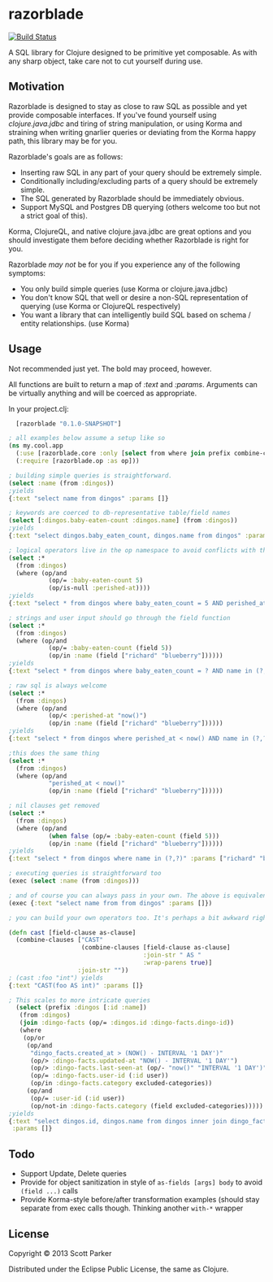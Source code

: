 # razorblade

[![Build Status](https://secure.travis-ci.org/citizenparker/razorblade.png)](http://travis-ci.org/citizenparker/razorblade)

A SQL library for Clojure designed to be primitive yet composable. As with any sharp object, take care not to cut yourself during use.

## Motivation

Razorblade is designed to stay as close to raw SQL as possible and yet provide composable interfaces. If you've found yourself using _clojure.java.jdbc_ and tiring of string manipulation, or using Korma and straining when writing gnarlier queries or deviating from the Korma happy path, this library may be for you.

Razorblade's goals are as follows:

* Inserting raw SQL in any part of your query should be extremely simple.
* Conditionally including/excluding parts of a query should be extremely simple.
* The SQL generated by Razorblade should be immediately obvious.
* Support MySQL and Postgres DB querying (others welcome too but not a strict goal of this).

Korma, ClojureQL, and native clojure.java.jdbc are great options and you should investigate them before deciding whether Razorblade is right for you.

Razorblade _may not_ be for you if you experience any of the following symptoms:

* You only build simple queries (use Korma or clojure.java.jdbc)
* You don't know SQL that well or desire a non-SQL representation of querying (use Korma or ClojureQL respectively)
* You want a library that can intelligently build SQL based on schema / entity relationships. (use Korma)

## Usage

Not recommended just yet. The bold may proceed, however.

All functions are built to return a map of _:text_ and _:params_. Arguments can be virtually anything and will be coerced as appropriate.

In your project.clj:
```clj
  [razorblade "0.1.0-SNAPSHOT"]
```

```clj
; all examples below assume a setup like so
(ns my.cool.app
  (:use [razorblade.core :only [select from where join prefix combine-clauses]])
  (:require [razorblade.op :as op]))
```

```clj
; building simple queries is straightforward.
(select :name (from :dingos))
;yields
{:text "select name from dingos" :params []}
```

```clj
; keywords are coerced to db-representative table/field names
(select [:dingos.baby-eaten-count :dingos.name] (from :dingos))
;yields
{:text "select dingos.baby_eaten_count, dingos.name from dingos" :params []}
```

```clj
; logical operators live in the op namespace to avoid conflicts with their Clojure equivalents
(select :*
  (from :dingos)
  (where (op/and
           (op/= :baby-eaten-count 5)
           (op/is-null :perished-at))))
;yields
{:text "select * from dingos where baby_eaten_count = 5 AND perished_at IS NULL" :params []}
```

```clj
; strings and user input should go through the field function
(select :*
  (from :dingos)
  (where (op/and
           (op/= :baby-eaten-count (field 5))
           (op/in :name (field ["richard" "blueberry"])))))
;yields
{:text "select * from dingos where baby_eaten_count = ? AND name in (?,?)" :params [5 "richard" "blueberry"]}
```

```clj
; raw sql is always welcome
(select :*
  (from :dingos)
  (where (op/and
           (op/< :perished-at "now()")
           (op/in :name (field ["richard" "blueberry"])))))
;yields
{:text "select * from dingos where perished_at < now() AND name in (?,?)" :params [5 "richard" "blueberry"]}

;this does the same thing
(select :*
  (from :dingos)
  (where (op/and
           "perished_at < now()"
           (op/in :name (field ["richard" "blueberry"])))))
```

```clj
; nil clauses get removed
(select :*
  (from :dingos)
  (where (op/and
           (when false (op/= :baby-eaten-count (field 5)))
           (op/in :name (field ["richard" "blueberry"])))))
;yields
{:text "select * from dingos where name in (?,?)" :params ["richard" "blueberry"]}
```

```clj
; executing queries is straightforward too
(exec (select :name (from :dingos)))

; and of course you can always pass in your own. The above is equivalent to
(exec {:text "select name from from dingos" :params []})
```

```clj
; you can build your own operators too. It's perhaps a bit awkward right now, though (patches welcome - much is missing)

(defn cast [field-clause as-clause]
  (combine-clauses ["CAST"
                    (combine-clauses [field-clause as-clause]
                                     :join-str " AS "
                                     :wrap-parens true)]
                   :join-str ""))
; (cast :foo "int") yields
{:text "CAST(foo AS int)" :params []}
```

```clj
; This scales to more intricate queries
  (select (prefix :dingos [:id :name])
   (from :dingos)
   (join :dingo-facts (op/= :dingos.id :dingo-facts.dingo-id))
   (where
    (op/or
     (op/and
      "dingo_facts.created_at > (NOW() - INTERVAL '1 DAY')"
      (op/> :dingo-facts.updated-at "NOW() - INTERVAL '1 DAY'")
      (op/> :dingo-facts.last-seen-at (op/- "now()" "INTERVAL '1 DAY')"))
      (op/= :dingo-facts.user-id (:id user))
      (op/in :dingo-facts.category excluded-categories))
     (op/and
      (op/= :user-id (:id user))
      (op/not-in :dingo-facts.category (field excluded-categories)))))
;yields
{:text "select dingos.id, dingos.name from dingos inner join dingo_facts on dingos.id = dingo_facts.dingo_id where ((dingo_facts.created_at > (NOW() - INTERVAL '1 DAY')) AND (dingo_facts.updated_at > NOW() - INTERVAL '1 DAY') AND (dingo_facts.last_seen_at > now() - INTERVAL '1 DAY')) AND (dingo_facts.user_id = 4) AND (dingo_facts.category in (1,2,3,4))) OR ((user_id = 4) AND (dingo_facts.category not in (1,2,3,4)))"
 :params []}
```

## Todo
* Support Update, Delete queries
* Provide for object sanitization in style of ```as-fields [args] body``` to avoid ```(field ...)``` calls
* Provide Korma-style before/after transformation examples (should stay separate from exec calls though. Thinking another ```with-*``` wrapper

## License

Copyright © 2013 Scott Parker

Distributed under the Eclipse Public License, the same as Clojure.
